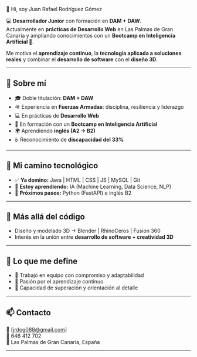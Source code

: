 👋 Hi, soy Juan Rafael Rodríguez Gómez

💻 **Desarrollador Junior** con formación en **DAM + DAW**.  
Actualmente en **prácticas de Desarrollo Web** en Las Palmas de Gran Canaria y ampliando conocimientos con un **Bootcamp en Inteligencia Artificial 🤖**.  

Me motiva el **aprendizaje continuo**, la **tecnología aplicada a soluciones reales** y combinar el **desarrollo de software** con el **diseño 3D**.  


---

## 🧭 Sobre mí
- 🎓 Doble titulación: **DAM + DAW**  
- 🪖 Experiencia en **Fuerzas Armadas**: disciplina, resiliencia y liderazgo  
- 💻 En prácticas de **Desarrollo Web**  
- 🤖 En formación con un **Bootcamp en Inteligencia Artificial**  
- 🌍 Aprendiendo **inglés (A2 → B2)**  
- ♿ Reconocimiento de **discapacidad del 33%**

---

## 🔧 Mi camino tecnológico
- ✅ **Ya domino:** Java | HTML | CSS | JS | MySQL | Git  
- 🚀 **Estoy aprendiendo:** IA (Machine Learning, Data Science, NLP)  
- 🎯 **Próximos pasos:** Python (FastAPI) e inglés B2  

---

## 🎨 Más allá del código
- Diseño y modelado 3D → Blender | RhinoCeros | Fusion 360  
- Interés en la unión entre **desarrollo de software + creatividad 3D**  

---

## 🌟 Lo que me define
- 🤝 Trabajo en equipo con compromiso y adaptabilidad  
- 🚀 Pasión por el aprendizaje continuo  
- 🧩 Capacidad de superación y orientación al detalle  


---

## 📫 Contacto
📧 [jrdog088@gmail.com]  
📱 646 412 702  
📍 Las Palmas de Gran Canaria, España  

---
